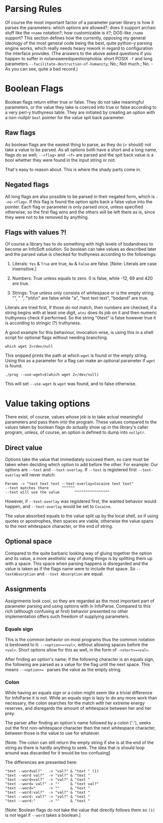 # Parsing Rules

Of course the most important factor of a parameter parser library is
how it parses the parameters: which options are allowed?; does it support
archaic stuff like the `+name` notation?; how customizable is it?;
DOS-like `/name` support? This section defines how the currently, opposing
my general ideology of the most general code being the best, quite
python-y parsing engine works, which really needs heavy rework in
regard to configuration the interface provides. 
(The answers to the above asked questions if you happen to suffer in
notansweredquestionphobia:
short POSIX `-f` and long parameters `--facilitate-destruction-of-humanity`; 
No.; Not much.; No. - As you can see, quite a bad record.)

# Boolean Flags

Boolean flags return either true or false. They do not take meaningful
parameters, or the value they take is coerced into true or false according
to a very perl-y truthyness table. They are initiated by creating an 
option with a non-nullptr `bool` pointer for the value spit back parameter.

## Raw flags

As boolean flags are the easiest thing to parse, as they do (= should) not 
take a value to be parsed. As all options both have a short and a long name,
flags do as well; `--<flag>` and `-<f>` are parsed and the spit back value 
is a bool whether they were found in the input string or not.

That's easy to reason about. This is where the shady parts come in.

## Negated flags

All long flags are also possible to be parsed in their negated form,
which is `--no-<flag>`. If this flag is found the option spits back a false value
into the pointer. Each flag or parameter is only parsed once, unless
specified otherwise, so the first flag wins and the others will be
left there as is, since they were not to be removed by anything.

## Flags with values ?!

Of course a library has to do something with high levels of bodandness
to become an InfoSoft solution. So boolean can take values as described 
later and the parsed value is checked for truthyness according to the followings:

1) Literals: `Yes` & `True` are true, `No` & `False` are false.
\[Note: Literals are case insensitive.]

2) Numbers: True unless equals to zero.
0 is false, while -12, 69 and 420 are true.

3) Strings: True unless only consists of whitespace or is the empty string.
"", "   ", "\n\t\n" are false while "a", "text text text", "bodand" are true.

Literals are tried first, if those do not match, 
then numbers are checked; if a string begins with at least one digit,
`atoi` does its job on it and then numeric truthyness check if performed.
So the string "0text" is false however true it is according to stringic (?)
truthyness.

A good example for this behaviour, invocation-wise, is using this in
a shell script for optional flags without needing branching.
```shell
which wget 2>/dev/null
```
This snipped prints the path at which `wget` is found or the empty string.
Using this as a parameter for a flag can make an optional parameter if 
`wget` is found.
```shell
./prog --use-wget=$(which wget 2>/dev/null)
```
This will set `--use-wget` is `wget` was found, and to false otherwise.

# Value taking options

There exist, of course, values whose job is to take actual meaningful
parameters and pass them into the program. These values compared to
the values taken by boolean flags do actually show up in the library's
caller program, unless, of course, an option is defined to dump into `nullptr`.

## Direct value

Options take the value that immediately succeed them, so care must be
taken when deciding which option to add before the other. For example:
Our options are `--text` and `--text-overlay`. If `--text` is registered
first `--text-overlay` will never match:
```plain
Params -> "text text text --text-overlay=Cocaine text text"
--text matches there      ^^^^^^
--text will use the value       ^^^^^^^^^^^^^^^^ 
```
However, if `--text-overlay` was registered first, the wanted behavior
would happen, and `--text-overlay` would be set to `Cocaine`.

The value absorbed equals to the value split up by the local shell,
so if using quotes or apostrophes, then spaces are viable, otherwise
the value spans to the next whitespace character, or the end of string.

## Optional space

Compared to the quite barbaric looking way of gluing together the option
and its value, a more aesthetic way of doing things is by splitting them
up with a space. This space when parsing happens is disregarded and the
value is taken as if the flags name were to include that space. So
`--textAbsorption` and `--text Absorption` are equal.

## Assignments

Assignments look cool, so they are regarded as the most important 
part of parameter parsing and using options with in InfoParse.
Compared to this rich (although confusing at first) behavior presented
no other implementation offers such freedom of supplying parameters.

### Equals sign

This is the common behavior on most programs thus the common
notation is bestowed to it: `--<option>=<val>`, without allowing
spaces before the `<val>`. Short options allow for this as well, in 
the form of `-<short>=<val>`. 

After finding an option's name; if the following character is an equals sign,
the following are parsed as a value for the flag until the next space.
This means `--<option>= ` parses the value as the empty string.

### Colon

While having an equals sign or a colon might seem like a trivial difference
for InfoParse it is not. While an equals sign is lazy to do any more work
than necessary, the colon searches for the match with her extreme energy
reserves, and disregards the amount of whitespace between her and her prey.

The parser after finding an option's name followed by a colon (':'), seeks out 
the first non-whitespace character then the next whitespace character,
between those is the value to use for whatever.

\[Note: The colon can still return the empty string if she is at the end 
of the string as there is hardly anything to seek. The idea that is should
loop around was discarded for it would be too confusing]

The differences are presented here:
```plain
"text --wordval?"   -> "val?" & "text " (1)
"text --word val?"  -> "val?" & "text "
"text --word=val?"  -> "val?" & "text "
"text --word= val?" -> ""     & "text val?"
"text --word="      -> ""     & "text "
"text --word:val?"  -> "val?" & "text "
"text --word: val?" -> "val?" & "text "
"text --word:"      -> ""     & "text "
```
\[Note: Boolean flags do not take the value that directly follows
them so `(1)` is not legal if `--word` takes a boolean.]
